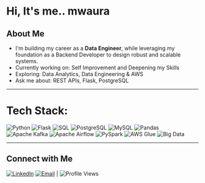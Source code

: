 #  Hi, It's me.. mwaura
## About Me
-  I'm building my career as a **Data Engineer**, while leveraging my foundation as a Backend Developer to design robust and scalable systems.
-  Currently working on: Self Improvement and Deepening my Skills
-  Exploring: Data Analytics, Data Engineering & AWS
-  Ask me about: REST APIs, Flask, PostgreSQL

---
# Tech Stack:

![Python](https://img.shields.io/badge/Python-grey?style=flat&logo=python&logoColor=white) ![Flask](https://img.shields.io/badge/Flask-grey?style=flat&logo=flask&logoColor=white) ![SQL](https://img.shields.io/badge/SQL-grey?style=flat&logo=database&logoColor=white) ![PostgreSQL](https://img.shields.io/badge/PostgreSQL-grey?style=flat&logo=postgresql&logoColor=white) ![MySQL](https://img.shields.io/badge/MySQL-grey?style=flat&logo=mysql&logoColor=white) ![Pandas](https://img.shields.io/badge/Pandas-grey?style=flat&logo=pandas&logoColor=white) ![Apache Kafka](https://img.shields.io/badge/Kafka-grey?style=flat&logo=apache-kafka&logoColor=white) ![Apache Airflow](https://img.shields.io/badge/Airflow-grey?style=flat&logo=apache-airflow&logoColor=white) ![PySpark](https://img.shields.io/badge/PySpark-grey?style=flat&logo=apachespark&logoColor=white) ![AWS Glue](https://img.shields.io/badge/AWS%20Glue-grey?style=flat&logo=amazon-aws&logoColor=white) ![Big Data](https://img.shields.io/badge/Big%20Data-grey?style=flat&logo=databricks&logoColor=white)


---
## Connect with Me

[![LinkedIn](https://img.shields.io/badge/LinkedIn-grey?style=flat&logo=linkedin&logoColor=white)](https://www.linkedin.com/in/mwaura-mwangi-57805382/) [![Email](https://img.shields.io/badge/Email-grey?style=flat&logo=gmail&logoColor=white)](mailto:dev.mwauramwangi@gmail.com) | ![Profile Views](https://komarev.com/ghpvc/?username=mwaura-mwangi&color=grey&style=flat)
